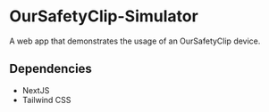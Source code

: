 # OurSafetyClip-Simulator

A web app that demonstrates the usage of an OurSafetyClip device.

## Dependencies
- NextJS
- Tailwind CSS
